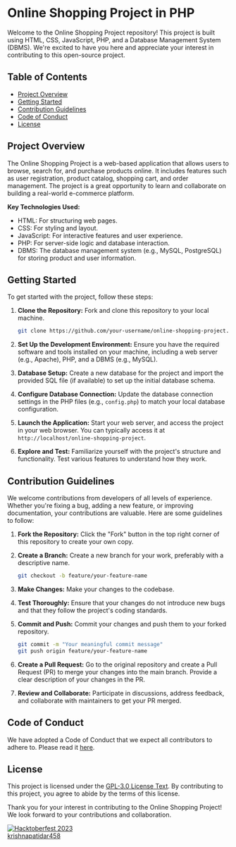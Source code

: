 # Online Shopping Project in PHP

Welcome to the Online Shopping Project repository! This project is built using HTML, CSS, JavaScript, PHP, and a Database Management System (DBMS). We're excited to have you here and appreciate your interest in contributing to this open-source project.

## Table of Contents
- [Project Overview](#project-overview)
- [Getting Started](#getting-started)
- [Contribution Guidelines](#contribution-guidelines)
- [Code of Conduct](#code-of-conduct)
- [License](#license)

## Project Overview

The Online Shopping Project is a web-based application that allows users to browse, search for, and purchase products online. It includes features such as user registration, product catalog, shopping cart, and order management. The project is a great opportunity to learn and collaborate on building a real-world e-commerce platform.

**Key Technologies Used:**
- HTML: For structuring web pages.
- CSS: For styling and layout.
- JavaScript: For interactive features and user experience.
- PHP: For server-side logic and database interaction.
- DBMS: The database management system (e.g., MySQL, PostgreSQL) for storing product and user information.

## Getting Started

To get started with the project, follow these steps:

1. **Clone the Repository:** Fork and clone this repository to your local machine.

   ```bash
   git clone https://github.com/your-username/online-shopping-project.git
   ```

2. **Set Up the Development Environment:** Ensure you have the required software and tools installed on your machine, including a web server (e.g., Apache), PHP, and a DBMS (e.g., MySQL).

3. **Database Setup:** Create a new database for the project and import the provided SQL file (if available) to set up the initial database schema.

4. **Configure Database Connection:** Update the database connection settings in the PHP files (e.g., `config.php`) to match your local database configuration.

5. **Launch the Application:** Start your web server, and access the project in your web browser. You can typically access it at `http://localhost/online-shopping-project`.

6. **Explore and Test:** Familiarize yourself with the project's structure and functionality. Test various features to understand how they work.

## Contribution Guidelines

We welcome contributions from developers of all levels of experience. Whether you're fixing a bug, adding a new feature, or improving documentation, your contributions are valuable. Here are some guidelines to follow:

1. **Fork the Repository:** Click the "Fork" button in the top right corner of this repository to create your own copy.

2. **Create a Branch:** Create a new branch for your work, preferably with a descriptive name.

   ```bash
   git checkout -b feature/your-feature-name
   ```

3. **Make Changes:** Make your changes to the codebase.

4. **Test Thoroughly:** Ensure that your changes do not introduce new bugs and that they follow the project's coding standards.

5. **Commit and Push:** Commit your changes and push them to your forked repository.

   ```bash
   git commit -m "Your meaningful commit message"
   git push origin feature/your-feature-name
   ```

6. **Create a Pull Request:** Go to the original repository and create a Pull Request (PR) to merge your changes into the main branch. Provide a clear description of your changes in the PR.

7. **Review and Collaborate:** Participate in discussions, address feedback, and collaborate with maintainers to get your PR merged.

## Code of Conduct

We have adopted a Code of Conduct that we expect all contributors to adhere to. Please read it [here](CODE_OF_CONDUCT.md).

## License

This project is licensed under the [GPL-3.0 License Text](https://www.gnu.org/licenses/gpl-3.0.txt). By contributing to this project, you agree to abide by the terms of this license.

Thank you for your interest in contributing to the Online Shopping Project! We look forward to your contributions and collaboration.


[![Hacktoberfest 2023](https://img.shields.io/badge/Hacktoberfest-2023-%23FF4400)](https://hacktoberfest.com/)\
[krishnapatidar458](https://github.com/krishnapatidar458/)
